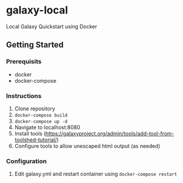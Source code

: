 # galaxy-local
Local Galaxy Quickstart using Docker

## Getting Started

### Prerequisits
- docker
- docker-compose

### Instructions
1. Clone repository
2. `docker-compose build`
3. `docker-compose up -d`
4. Navigate to localhost:8080
5. Install tools (https://galaxyproject.org/admin/tools/add-tool-from-toolshed-tutorial/)
6. Configure tools to allow unescaped html output (as needed)

### Configuration
1. Edit galaxy.yml and restart container using `docker-compose restart`
